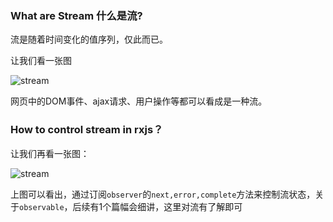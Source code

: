 ### What are Stream 什么是流?

流是随着时间变化的值序列，仅此而已。

让我们看一张图

![stream](https://gitee.com/zhufengpeixun/zhufeng_-rxjs_202108/raw/master/assets/stream.gif)

网页中的DOM事件、ajax请求、用户操作等都可以看成是一种流。

### How to control stream in rxjs？

让我们再看一张图：



![stream](https://images.gitee.com/uploads/images/2021/0813/101833_227baac7_1720749.png "stream.png")

上图可以看出，通过订阅`observer`的`next,error,complete`方法来控制流状态，关于`observable`，后续有1个篇幅会细讲，这里对流有了解即可
